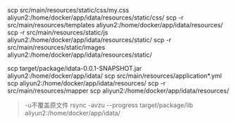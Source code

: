 scp src/main/resources/static/css/my.css aliyun2:/home/docker/app/idata/resources/static/css/
scp -r src/main/resources/templates aliyun2:/home/docker/app/idata/resources/
scp -r src/main/resources/static/js aliyun2:/home/docker/app/idata/resources/static/
scp -r src/main/resources/static/images aliyun2:/home/docker/app/idata/resources/static/

scp target/package/idata-0.0.1-SNAPSHOT.jar aliyun2:/home/docker/app/idata/
scp src/main/resources/application*.yml scp aliyun2:/home/docker/app/idata/resources/
scp -r src/main/resources/mapper scp aliyun2:/home/docker/app/idata/resources/

> -u不覆盖原文件
rsync -avzu --progress target/package/lib aliyun2:/home/docker/app/idata/
